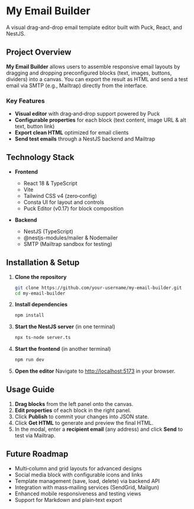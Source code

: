 # My Email Builder

A visual drag-and-drop email template editor built with Puck, React, and NestJS.

## Project Overview

**My Email Builder** allows users to assemble responsive email layouts by dragging and dropping preconfigured blocks (text, images, buttons, dividers) into a canvas. You can export the result as HTML and send a test email via SMTP (e.g., Mailtrap) directly from the interface.

### Key Features

* **Visual editor** with drag‑and‑drop support powered by Puck
* **Configurable properties** for each block (text content, image URL & alt text, button link)
* **Export clean HTML** optimized for email clients
* **Send test emails** through a NestJS backend and Mailtrap

## Technology Stack

* **Frontend**

  * React 18 & TypeScript
  * Vite
  * Tailwind CSS v4 (zero‑config)
  * Consta UI for layout and controls
  * Puck Editor (v0.17) for block composition

* **Backend**

  * NestJS (TypeScript)
  * @nestjs-modules/mailer & Nodemailer
  * SMTP (Mailtrap sandbox for testing)

## Installation & Setup

1. **Clone the repository**

   ```bash
   git clone https://github.com/your-username/my-email-builder.git
   cd my-email-builder
   ```
2. **Install dependencies**

   ```bash
   npm install
   ```
3. **Start the NestJS server** (in one terminal)

   ```bash
   npx ts-node server.ts
   ```
4. **Start the frontend** (in another terminal)

   ```bash
   npm run dev
   ```
5. **Open the editor**
   Navigate to [http://localhost:5173](http://localhost:5173) in your browser.

## Usage Guide

1. **Drag blocks** from the left panel onto the canvas.
2. **Edit properties** of each block in the right panel.
3. Click **Publish** to commit your changes into JSON state.
4. Click **Get HTML** to generate and preview the final HTML.
5. In the modal, enter a **recipient email** (any address) and click **Send** to test via Mailtrap.

## Future Roadmap

* Multi‑column and grid layouts for advanced designs
* Social media block with configurable icons and links
* Template management (save, load, delete) via backend API
* Integration with mass‑mailing services (SendGrid, Mailgun)
* Enhanced mobile responsiveness and testing views
* Support for Markdown and plain‑text export


